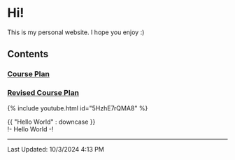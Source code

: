 # Hi!
This is my personal website. I hope you enjoy :)

## Contents

### [Course Plan][courseplan]
### [Revised Course Plan][revision]
{% include youtube.html id="5HzhE7rQMA8" %}

{{ "Hello World" : downcase }}  
!- Hello World -!

---
Last Updated: 10/3/2024 4:13 PM

[courseplan]: CoursePlan.md
[revision]: CoursePlanRevision.md
